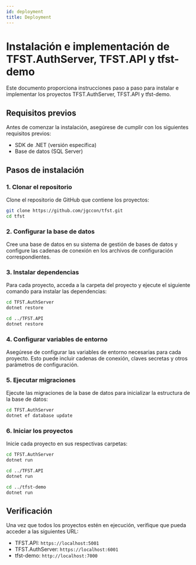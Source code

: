 ```yaml
---
id: deployment
title: Deployment
---
```

# Instalación e implementación de TFST.AuthServer, TFST.API y tfst-demo

Este documento proporciona instrucciones paso a paso para instalar e implementar los proyectos TFST.AuthServer, TFST.API y tfst-demo.

## Requisitos previos

Antes de comenzar la instalación, asegúrese de cumplir con los siguientes requisitos previos:

- SDK de .NET (versión específica)
- Base de datos (SQL Server)

## Pasos de instalación

### 1. Clonar el repositorio

Clone el repositorio de GitHub que contiene los proyectos:

```bash
git clone https://github.com/jgccon/tfst.git
cd tfst
```

### 2. Configurar la base de datos

Cree una base de datos en su sistema de gestión de bases de datos y configure las cadenas de conexión en los archivos de configuración correspondientes.

### 3. Instalar dependencias

Para cada proyecto, acceda a la carpeta del proyecto y ejecute el siguiente comando para instalar las dependencias:

```bash
cd TFST.AuthServer
dotnet restore

cd ../TFST.API
dotnet restore
```

### 4. Configurar variables de entorno

Asegúrese de configurar las variables de entorno necesarias para cada proyecto. Esto puede incluir cadenas de conexión, claves secretas y otros parámetros de configuración.

### 5. Ejecutar migraciones

Ejecute las migraciones de la base de datos para inicializar la estructura de la base de datos:

```bash
cd TFST.AuthServer
dotnet ef database update
```

### 6. Iniciar los proyectos

Inicie cada proyecto en sus respectivas carpetas:

```bash
cd TFST.AuthServer
dotnet run

cd ../TFST.API
dotnet run

cd ../tfst-demo
dotnet run
```

## Verificación

Una vez que todos los proyectos estén en ejecución, verifique que pueda acceder a las siguientes URL:

- TFST.API: `https://localhost:5001`
- TFST.AuthServer: `https://localhost:6001`
- tfst-demo: `http://localhost:7000`

